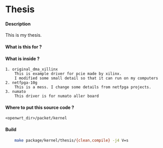 # Thesis
#### Description
This is my thesis.

#### What is this for ?

#### What is inside ?
    1. original_dma_xillinx
        This is example driver for pcie made by xilinx.
        I modified some small detail so that it can run on my computers
    2. netfpga-10g
        This is a mess. I change some details from netfpga projects.
    3. numato
        This driver is for numato aller board

#### Where to put this source code ?

    <openwrt_dir>/packet/kernel

#### Build
```bash
    make package/kernel/thesis/{clean,compile} -j4 V=s
```
